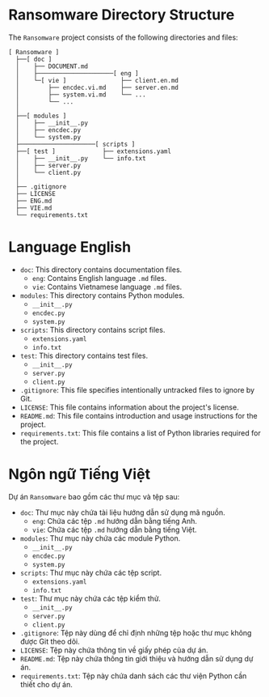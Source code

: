 # Ransomware Directory Structure

The `Ransomware` project consists of the following directories and files:
```
[ Ransomware ]
  ├──[ doc ]
  │    ├── DOCUMENT.md
  │    ├─────────────────────[ eng ]
  │    └─[ vie ]               ├── client.en.md
  │        ├── encdec.vi.md    ├── server.en.md
  │        ├── system.vi.md    └── ...
  │        └── ...
  │
  ├──[ modules ]        
  │    ├── __init__.py    
  │    ├── encdec.py
  │    └── system.py
  ├─────────────────────[ scripts ]
  ├──[ test ]             ├── extensions.yaml
  │    ├── __init__.py    └── info.txt
  │    ├── server.py 
  │    └── client.py
  │
  ├── .gitignore 
  ├── LICENSE
  ├── ENG.md
  ├── VIE.md
  └── requirements.txt
```

# Language English

- `doc`: This directory contains documentation files.
    - `eng`: Contains English language `.md` files.
    - `vie`: Contains Vietnamese language `.md` files.
- `modules`: This directory contains Python modules.
    - `__init__.py`
    - `encdec.py`
    - `system.py`
- `scripts`: This directory contains script files.
    - `extensions.yaml`
    - `info.txt`
- `test`: This directory contains test files.
    - `__init__.py`
    - `server.py`
    - `client.py`
- `.gitignore`: This file specifies intentionally untracked files to ignore by Git.
- `LICENSE`: This file contains information about the project's license.
- `README.md`: This file contains introduction and usage instructions for the project.
- `requirements.txt`: This file contains a list of Python libraries required for the project.

# Ngôn ngữ Tiếng Việt

Dự án `Ransomware` bao gồm các thư mục và tệp sau:

- `doc`: Thư mục này chứa tài liệu hướng dẫn sử dụng mã nguồn.
    - `eng`: Chứa các tệp `.md` hướng dẫn bằng tiếng Anh.
    - `vie`: Chứa các tệp `.md` hướng dẫn bằng tiếng Việt.
- `modules`: Thư mục này chứa các module Python.
    - `__init__.py`
    - `encdec.py`
    - `system.py`
- `scripts`: Thư mục này chứa các tệp script.
    - `extensions.yaml`
    - `info.txt`
- `test`: Thư mục này chứa các tệp kiểm thử.
    - `__init__.py`
    - `server.py`
    - `client.py`
- `.gitignore`: Tệp này dùng để chỉ định những tệp hoặc thư mục không được Git theo dõi.
- `LICENSE`: Tệp này chứa thông tin về giấy phép của dự án.
- `README.md`: Tệp này chứa thông tin giới thiệu và hướng dẫn sử dụng dự án.
- `requirements.txt`: Tệp này chứa danh sách các thư viện Python cần thiết cho dự án.